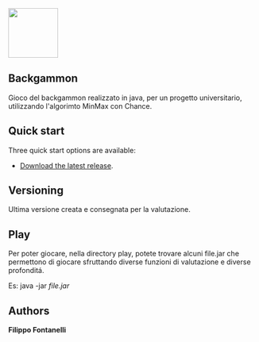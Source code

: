 <a href="http://fontanellif.it">
  <img src="http://fontanellif.it/image/Unipi/logo_unipi.jpg" width="100px">
</a>

## Backgammon

Gioco del backgammon realizzato in java, per un progetto universitario, utilizzando l'algorimto MinMax con Chance.


## Quick start

Three quick start options are available:

* [Download the latest release](https://github.com/fontanellif/Backgammon/archive/master.zip).


## Versioning

Ultima versione creata e consegnata per la valutazione.



## Play

Per poter giocare, nella directory play, potete trovare alcuni file.jar che permettono di giocare sfruttando diverse funzioni
di valutazione e diverse profonditá.

Es: java -jar <i>file.jar</i>

## Authors

**Filippo Fontanelli**
